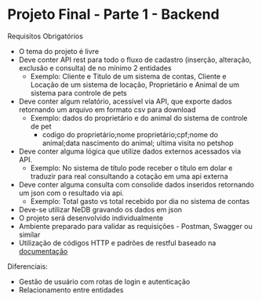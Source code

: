 # Projeto Final - Parte 1 - Backend

Requisitos Obrigatórios

- O tema do projeto é livre
- Deve conter API rest para todo o fluxo de cadastro (inserção, alteração, exclusão e consulta) de no mínimo 2 entidades
  -  Exemplo: Cliente e Titulo de um sistema de contas, Cliente e Locação de um sistema de locação, Proprietário e Animal de um sistema para controle de pets
- Deve conter algum relatório, acessível via API, que exporte dados retornando um arquivo em formato csv para download
  - Exemplo: dados do proprietário e do animal do sistema de controle de pet
    - codigo do proprietário;nome proprietário;cpf;nome do animal;data nascimento do animal; ultima visita no petshop
- Deve conter alguma lógica que utilize dados externos acessados via API.
  - Exemplo: No sistema de título pode receber o título em dolar e traduzir para real consultando a cotação em uma api externa
- Deve conter alguma consulta com consolide dados inseridos retornando um json com o resultado via api.
  - Exemplo: Total gasto vs total recebido por dia no sistema de contas
- Deve-se utilizar NeDB gravando os dados em json
- O projeto será desenvolvido individualmente
- Ambiente preparado para validar as requisições - Postman, Swagger ou similar
- Utilização de códigos HTTP e padrões de restful baseado na [documentação](https://www.restapitutorial.com/)

Diferenciais:

- Gestão de usuário com rotas de login e autenticação
- Relacionamento entre entidades